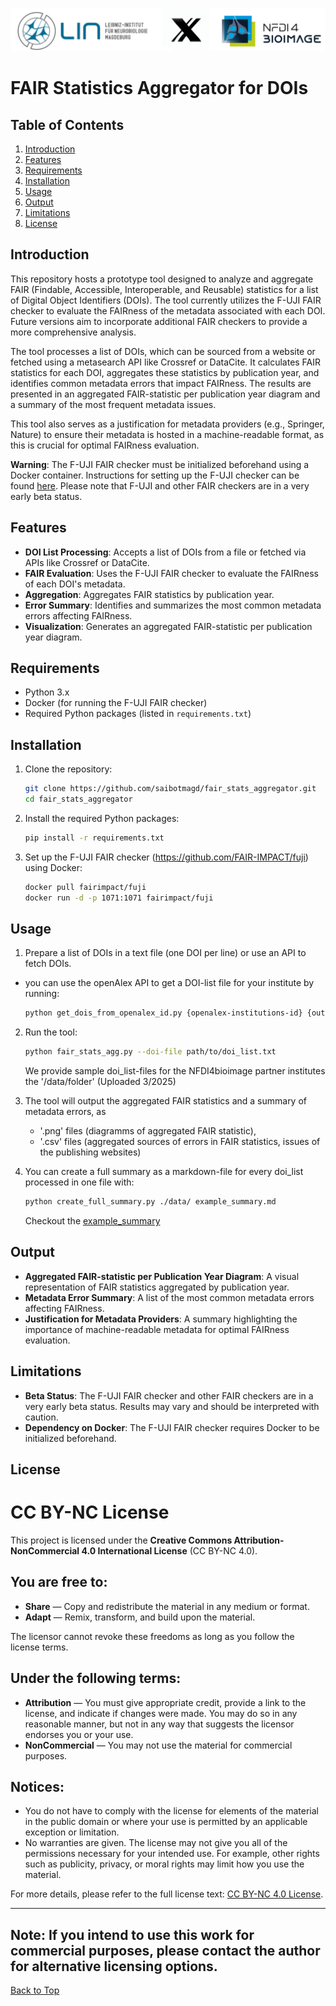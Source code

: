 ![Lin_X_NFDI4BIOIMAGE](/imgs/lin_x_nfdi4bioimage.png)
# FAIR Statistics Aggregator for DOIs

## Table of Contents
1. [Introduction](#introduction)
2. [Features](#features)
3. [Requirements](#requirements)
4. [Installation](#installation)
5. [Usage](#usage)
6. [Output](#output)
7. [Limitations](#limitations)
8. [License](#license)

## Introduction
This repository hosts a prototype tool designed to analyze and aggregate FAIR (Findable, Accessible, Interoperable, and Reusable) statistics for a list of Digital Object Identifiers (DOIs). The tool currently utilizes the F-UJI FAIR checker to evaluate the FAIRness of the metadata associated with each DOI. Future versions aim to incorporate additional FAIR checkers to provide a more comprehensive analysis.

The tool processes a list of DOIs, which can be sourced from a website or fetched using a metasearch API like Crossref or DataCite. It calculates FAIR statistics for each DOI, aggregates these statistics by publication year, and identifies common metadata errors that impact FAIRness. The results are presented in an aggregated FAIR-statistic per publication year diagram and a summary of the most frequent metadata issues.

This tool also serves as a justification for metadata providers (e.g., Springer, Nature) to ensure their metadata is hosted in a machine-readable format, as this is crucial for optimal FAIRness evaluation.

**Warning**: The F-UJI FAIR checker must be initialized beforehand using a Docker container. Instructions for setting up the F-UJI checker can be found [here](https://github.com/FAIR-IMPACT/fuji). Please note that F-UJI and other FAIR checkers are in a very early beta status.

## Features
- **DOI List Processing**: Accepts a list of DOIs from a file or fetched via APIs like Crossref or DataCite.
- **FAIR Evaluation**: Uses the F-UJI FAIR checker to evaluate the FAIRness of each DOI's metadata.
- **Aggregation**: Aggregates FAIR statistics by publication year.
- **Error Summary**: Identifies and summarizes the most common metadata errors affecting FAIRness.
- **Visualization**: Generates an aggregated FAIR-statistic per publication year diagram.

## Requirements
- Python 3.x
- Docker (for running the F-UJI FAIR checker)
- Required Python packages (listed in `requirements.txt`)

## Installation
1. Clone the repository:
   ```bash
   git clone https://github.com/saibotmagd/fair_stats_aggregator.git
   cd fair_stats_aggregator
   ```
2. Install the required Python packages:
   ```bash
   pip install -r requirements.txt
   ```
3. Set up the F-UJI FAIR checker (https://github.com/FAIR-IMPACT/fuji) using Docker:
   ```bash
   docker pull fairimpact/fuji
   docker run -d -p 1071:1071 fairimpact/fuji
   ```

## Usage
1. Prepare a list of DOIs in a text file (one DOI per line) or use an API to fetch DOIs.

- you can use the openAlex API to get a DOI-list file for your institute by running: 
    ```bash
    python get_dois_from_openalex_id.py {openalex-institutions-id} {outputfile.txt}
    ```
2. Run the tool:
   ```bash
   python fair_stats_agg.py --doi-file path/to/doi_list.txt
   ```
   We provide sample doi_list-files for the NFDI4bioimage partner institutes the '/data/folder' (Uploaded 3/2025)
   
3. The tool will output the aggregated FAIR statistics and a summary of metadata errors, as 
    - '.png' files (diagramms of aggregated FAIR statistic), 
    - '.csv' files (aggregated sources of errors in FAIR statistics, issues of the publishing websites)
    
4. You can create a full summary as a markdown-file for every doi_list processed in one file with:
   ```bash
   python create_full_summary.py ./data/ example_summary.md
   ```
   Checkout the [example_summary](example_summary.md)

## Output
- **Aggregated FAIR-statistic per Publication Year Diagram**: A visual representation of FAIR statistics aggregated by publication year.
- **Metadata Error Summary**: A list of the most common metadata errors affecting FAIRness.
- **Justification for Metadata Providers**: A summary highlighting the importance of machine-readable metadata for optimal FAIRness evaluation.

## Limitations
- **Beta Status**: The F-UJI FAIR checker and other FAIR checkers are in a very early beta status. Results may vary and should be interpreted with caution.
- **Dependency on Docker**: The F-UJI FAIR checker requires Docker to be initialized beforehand.

## License

# CC BY-NC License

This project is licensed under the **Creative Commons Attribution-NonCommercial 4.0 International License** (CC BY-NC 4.0).

## You are free to:

- **Share** — Copy and redistribute the material in any medium or format.
- **Adapt** — Remix, transform, and build upon the material.

The licensor cannot revoke these freedoms as long as you follow the license terms.

## Under the following terms:

- **Attribution** — You must give appropriate credit, provide a link to the license, and indicate if changes were made. You may do so in any reasonable manner, but not in any way that suggests the licensor endorses you or your use.
- **NonCommercial** — You may not use the material for commercial purposes.

## Notices:

- You do not have to comply with the license for elements of the material in the public domain or where your use is permitted by an applicable exception or limitation.
- No warranties are given. The license may not give you all of the permissions necessary for your intended use. For example, other rights such as publicity, privacy, or moral rights may limit how you use the material.

For more details, please refer to the full license text: [CC BY-NC 4.0 License](https://creativecommons.org/licenses/by-nc/4.0/).

---

**Note**: If you intend to use this work for commercial purposes, please contact the author for alternative licensing options.
---

[Back to Top](#fair-statistics-aggregator-for-dois)
